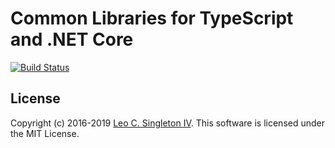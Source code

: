# Common Libraries for TypeScript and .NET Core

[![Build Status](https://dev.azure.com/leosingleton/commonlibs-ts/_apis/build/status/leosingleton.commonlibs-ts?branchName=master)](https://dev.azure.com/leosingleton/commonlibs-ts/_build/latest?definitionId=4&branchName=master)

## License
Copyright (c) 2016-2019 [Leo C. Singleton IV](https://www.leosingleton.com/).
This software is licensed under the MIT License.
